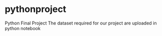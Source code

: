 # pythonproject
Python Final Project
The dataset required for our project are uploaded in python notebook